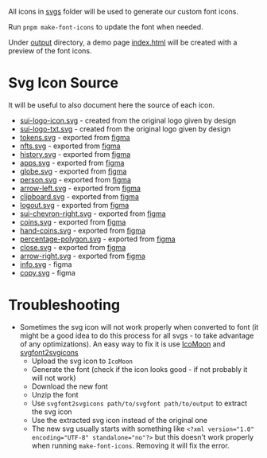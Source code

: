 All icons in [svgs](./svgs/) folder will be used to generate our custom font icons.

Run `pnpm make-font-icons` to update the font when needed.

Under [output](./output/) directory, a demo page [index.html](./output/index.html) will be created with a preview of the font icons.

# Svg Icon Source

It will be useful to also document here the source of each icon.

-   [sui-logo-icon.svg](./svgs/sui-logo-icon.svg) - created from the original logo given by design
-   [sui-logo-txt.svg](./svgs/sui-logo-txt.svg) - created from the original logo given by design
-   [tokens.svg](./svgs/tokens.svg) - exported from [figma](https://www.figma.com/file/rkFrheddol8YO7HQaHgIfF/Sui-Systematize?node-id=3547%3A3433)
-   [nfts.svg](./svgs/nfts.svg) - exported from [figma](https://www.figma.com/file/rkFrheddol8YO7HQaHgIfF/Sui-Systematize?node-id=3547%3A3433)
-   [history.svg](./svgs/history.svg) - exported from [figma](https://www.figma.com/file/rkFrheddol8YO7HQaHgIfF/Sui-Systematize?node-id=3547%3A3433)
-   [apps.svg](./svgs/apps.svg) - exported from [figma](https://www.figma.com/file/rkFrheddol8YO7HQaHgIfF/Sui-Systematize?node-id=3547%3A3433)
-   [globe.svg](./svgs/globe.svg) - exported from [figma](https://www.figma.com/file/OzLaRFzevjxdQAbybWEZk0/Sui-Visualize?node-id=1607%3A18842)
-   [person.svg](./svgs/person.svg) - exported from [figma](https://www.figma.com/file/OzLaRFzevjxdQAbybWEZk0/Sui-Visualize?node-id=1607%3A18842)
-   [arrow-left.svg](./svgs/arrow-left.svg) - exported from [figma](https://www.figma.com/file/OzLaRFzevjxdQAbybWEZk0/Sui-Visualize?node-id=1609%3A19253)
-   [clipboard.svg](./svgs/clipboard.svg) - exported from [figma](https://www.figma.com/file/OzLaRFzevjxdQAbybWEZk0/Sui-Visualize?node-id=1609%3A19253)
-   [logout.svg](./svgs/logout.svg) - exported from [figma](https://www.figma.com/file/OzLaRFzevjxdQAbybWEZk0/Sui-Visualize?node-id=1609%3A19253)
-   [sui-chevron-right.svg](./svgs/sui-chevron-right.svg) - exported from [figma](https://www.figma.com/file/OzLaRFzevjxdQAbybWEZk0/Sui-Visualize?node-id=1607%3A18842)
-   [coins.svg](./svgs/coins.svg) - exported from [figma](https://www.figma.com/file/OzLaRFzevjxdQAbybWEZk0/Sui-Visualize?node-id=2251%3A47447)
-   [hand-coins.svg](./svgs/hand-coins.svg) - exported from [figma](https://www.figma.com/file/OzLaRFzevjxdQAbybWEZk0/Sui-Visualize?node-id=2251%3A47447)
-   [percentage-polygon.svg](./svgs/percentage-polygon.svg) - exported from [figma](https://www.figma.com/file/OzLaRFzevjxdQAbybWEZk0/Sui-Visualize?node-id=2251%3A47447)
-   [close.svg](./svgs/close.svg) - exported from [figma](https://www.figma.com/file/rkFrheddol8YO7HQaHgIfF/Sui-Systematize?node-id=3421%3A2392)
-   [arrow-right.svg](./svgs/arrow-right.svg) - exported from [figma](https://www.figma.com/file/rkFrheddol8YO7HQaHgIfF/Sui-Systematize?node-id=3421%3A2392)
-   [info.svg](./svgs/info.svg) - figma
-   [copy.svg](./svgs/copy.svg) - figma

# Troubleshooting

-   Sometimes the svg icon will not work properly when converted to font (it might be a good idea to do this process for all svgs - to take advantage of any optimizations). An easy way to fix it is use [IcoMoon](https://icomoon.io/app) and [svgfont2svgicons](https://github.com/nfroidure/svgfont2svgicons)
    -   Upload the svg icon to `IcoMoon`
    -   Generate the font (check if the icon looks good - if not probably it will not work)
    -   Download the new font
    -   Unzip the font
    -   Use `svgfont2svgicons path/to/svgfont path/to/output` to extract the svg icon
    -   Use the extracted svg icon instead of the original one
    -   The new svg usually starts with something like `<?xml version="1.0" encoding="UTF-8" standalone="no"?>` but this doesn't work properly when running `make-font-icons`. Removing it will fix the error.
